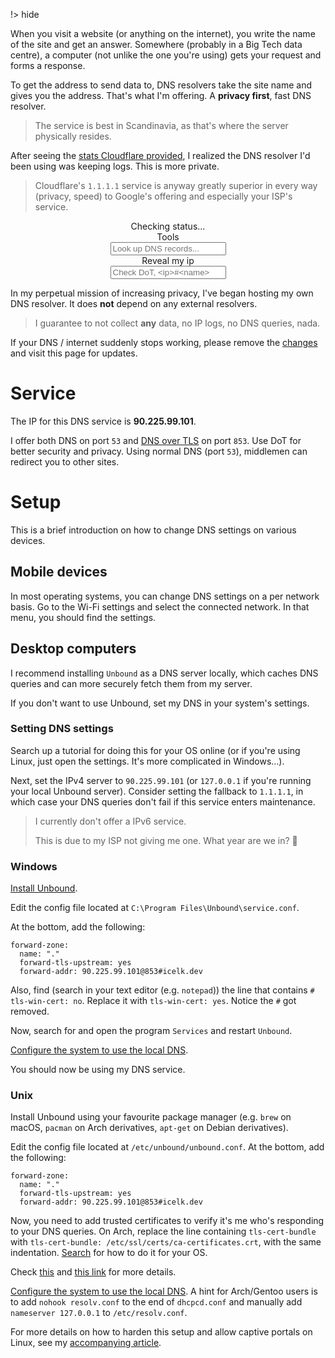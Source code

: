!> hide

<head>
    <title>DNS resolver & lookup</title>
    <meta name="permalinks" content="not-titles"> <!-- part of JS on icelk.dev & kvarn.org, options: disabled|enabled|not-titles -->
    <meta name="description" content="Fast, log-free and privacy first independent DNS resolver. DNS MX, A, AAAA lookup & DNS over TLS verifier / checker.">
    <script src="script.js" defer></script>
    <link rel="stylesheet" type="text/css" href="style.css">
</head>

When you visit a website (or anything on the internet), you write the name of
the site and get an answer. Somewhere (probably in a Big Tech data centre), a
computer (not unlike the one you're using) gets your request and forms a
response.

To get the address to send data to, DNS resolvers take the site name and gives
you the address. That's what I'm offering. A **privacy first**, fast DNS
resolver.

> The service is best in Scandinavia, as that's where the server physically
> resides.

After seeing the
[stats Cloudflare provided](https://blog.cloudflare.com/october-2021-facebook-outage/),
I realized the DNS resolver I'd been using was keeping logs. This is more
private.

> Cloudflare's `1.1.1.1` service is anyway greatly superior in every way
> (privacy, speed) to Google's offering and especially your ISP's service.

<div id="status" style="text-align: center;">Checking status...</div>

<div id="tools" style="text-align: center;">
    <div id="toolsHeading">Tools</div>
    <form style="display: contents;">
        <input id="lookup" class="box" type="text" autocorrect="off" autocapitalize="none" spellcheck="false" enterkeyhint="search" placeholder="Look up DNS records...">
    </form>
    <br>
    <span id="lookupResult" class="result box" style="display: none;"></span>
    <span id="getIp" class="box">Reveal my ip</span>
    <br>
    <input id="tlsCheck" class="box" type="text" placeholder="Check DoT, <ip>#<name>">
    <br>
    <span id="tlsCheckResult" class="result box" style="display: none;"></span>
</div>

In my perpetual mission of increasing privacy, I've began hosting my own DNS
resolver. It does **not** depend on any external resolvers.

> I guarantee to not collect **any** data, no IP logs, no DNS queries, nada.

If your DNS / internet suddenly stops working, please remove the
[changes](#setup) and visit this page for updates.

# Service

The IP for this DNS service is **90.225.99.101**.

I offer both DNS on port `53` and
[DNS over TLS](https://en.wikipedia.org/wiki/DNS_over_TLS) on port `853`. Use
DoT for better security and privacy. Using normal DNS (port `53`), middlemen can
redirect you to other sites.

# Setup

This is a brief introduction on how to change DNS settings on various devices.

## Mobile devices

In most operating systems, you can change DNS settings on a per network basis.
Go to the Wi-Fi settings and select the connected network. In that menu, you
should find the settings.

## Desktop computers

I recommend installing `Unbound` as a DNS server locally, which caches DNS
queries and can more securely fetch them from my server.

If you don't want to use Unbound, set my DNS in your system's settings.

### Setting DNS settings

Search up a tutorial for doing this for your OS online (or if you're using
Linux, just open the settings. It's more complicated in Windows...).

Next, set the IPv4 server to `90.225.99.101` (or `127.0.0.1` if you're running
your local Unbound server). Consider setting the fallback to `1.1.1.1`, in which
case your DNS queries don't fail if this service enters maintenance.

> I currently don't offer a IPv6 service.
>
> This is due to my ISP not giving me one. What year are we in? 🤯

### Windows

[Install Unbound](https://nlnetlabs.nl/projects/unbound/download/).

Edit the config file located at `C:\Program Files\Unbound\service.conf`.

At the bottom, add the following:

```
forward-zone:
  name: "."
  forward-tls-upstream: yes
  forward-addr: 90.225.99.101@853#icelk.dev
```

Also, find (search in your text editor (e.g. `notepad`)) the line that contains
`# tls-win-cert: no`. Replace it with `tls-win-cert: yes`. Notice the `#` got
removed.

Now, search for and open the program `Services` and restart `Unbound`.

[Configure the system to use the local DNS](#setting-dns-settings).

You should now be using my DNS service.

### Unix

Install Unbound using your favourite package manager (e.g. `brew` on macOS,
`pacman` on Arch derivatives, `apt-get` on Debian derivatives).

Edit the config file located at `/etc/unbound/unbound.conf`. At the bottom, add
the following:

```
forward-zone:
  name: "."
  forward-tls-upstream: yes
  forward-addr: 90.225.99.101@853#icelk.dev
```

Now, you need to add trusted certificates to verify it's me who's responding to
your DNS queries. On Arch, replace the line containing `tls-cert-bundle` with
`tls-cert-bundle: /etc/ssl/certs/ca-certificates.crt`, with the same
indentation. [Search](https://search.brave.com) for how to do it for your OS.

Check
[this](https://wiki.archlinux.org/title/Unbound#Manually_specifying_DNS_servers)
and
[this link](https://wiki.archlinux.org/title/Unbound#Forwarding_using_DNS_over_TLS)
for more details.

[Configure the system to use the local DNS](#setting-dns-settings). A hint for
Arch/Gentoo users is to add `nohook resolv.conf` to the end of `dhcpcd.conf` and
manually add `nameserver 127.0.0.1` to `/etc/resolv.conf`.

For more details on how to harden this setup and allow captive portals on Linux,
see my [accompanying article](/articles/dns-unbound-setup.).
